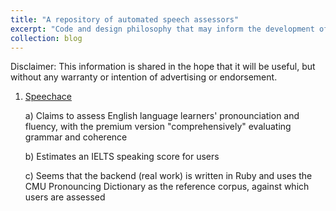 ```yaml
---
title: "A repository of automated speech assessors"
excerpt: "Code and design philosophy that may inform the development of an automated interpreting assessment system"
collection: blog
---
```


Disclaimer: This information is shared in the hope that it will be useful, but without any warranty or intention of advertising or endorsement. 

 1. [Speechace](https://www.speechace.com/)

    a) Claims to assess English language learners' pronounciation and fluency, with the premium version "comprehensively" evaluating grammar and coherence 

    b) Estimates an IELTS speaking score for users
   
    c) Seems that the backend (real work) is written in Ruby and uses the CMU Pronouncing Dictionary as the reference corpus, against which users are assessed 